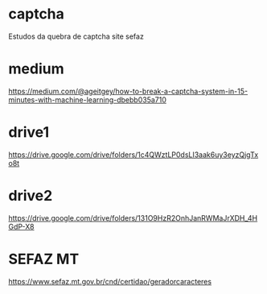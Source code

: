 # captcha
Estudos da quebra de captcha site sefaz

# medium

https://medium.com/@ageitgey/how-to-break-a-captcha-system-in-15-minutes-with-machine-learning-dbebb035a710

# drive1
https://drive.google.com/drive/folders/1c4QWztLP0dsLI3aak6uy3eyzQjgTxo8t

# drive2
https://drive.google.com/drive/folders/131O9HzR2OnhJanRWMaJrXDH_4HGdP-X8

# SEFAZ MT

https://www.sefaz.mt.gov.br/cnd/certidao/geradorcaracteres
